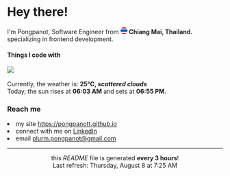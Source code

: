 <h1>Hey there!</h1>
<p>I'm Pongpanot, Software Engineer from <img src="./asset/thailand.png" width="16"/> <b>Chiang Mai, Thailand.</b> specializing in frontend development.</p>

<h4>Things I code with</h4>
<p align="left">
  <a href="https://pongpanott.github.io">
    <img src="https://skillicons.dev/icons?i=js,ts,html,css,react,nextjs,tailwind,redux,rxjs,express,mysql,postgres,sequelize,mongodb,nodejs,npm,github,docker&perline=6" />
  </a>
</p>


<p>Currently, the weather is: <b> 25°C, <i>scattered clouds</i></b></br>Today, the sun rises at <b>06:03 AM</b> and sets at <b>06:55 PM</b>.</p>

<h3>Reach me </h3>
    <li>my site <a href="https://pongpanott.github.io/" target="_blank" rel="noopener noreferrer">https://pongpanott.github.io</a> </li>
    <li>connect with me on <a href="https://www.linkedin.com/in/pongpanot-tunkrongsin-b61449139/" target="_blank" rel="noopener noreferrer">LinkedIn</a> 
    <li>email <a href="mailto:plurm.pongpanot@gmail.com">plurm.pongpanot@gmail.com</a> </li>

<hr />
<p align="center">this <i>README</i> file is generated <b>every 3 hours</b>!
</br>
Last refresh: Thursday, August 8 at 7:25 AM



